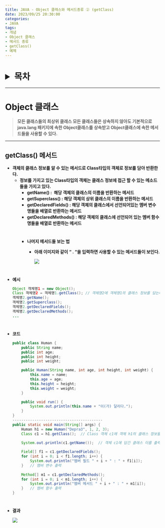 ```yaml
---
title: JAVA - Object 클래스와 메서드종류 ② (getClass)
date: 2023/09/25 20:30:00
categories:
- JAVA
tags:
- 개념
- Object 클래스
- 메서드 종류
- getClass()
- 예제
---
```

<h1>
<details>
<summary>목차</summary>
<div markdown="1">

- [Object 클래스](#Object-클래스)
- [getClass() 메서드](#getClass-메서드)

</div>
</details>
</h1>

---

# Object 클래스

> **모든 클래스들의 최상위 클래스
모든 클래스들은 상속하지 않아도 기본적으로 java.lang 패키지에 속한 Object클래스를 상속받고 Object클래스에 속한 메서드들을 사용할 수 있다.**
> 

---

## getClass() 메서드

- **객체의 클래스 정보를 알 수 있는 메서드로 Class타입의 객체로 정보를 담아 반환한다.**
    - **정보를 가지고 있는 Class타입의 객체는 클래스 정보에 접근 할 수 있는 메소드들을 가지고 있다.**
        - **getName() :  해당 객체의 클래스의 이름을 반환하는 메서드**
        - **getSuperclass() : 해당 객체의 상위 클래스의 이름을 반환하는 메서드**
        - **getDeclaredFields() : 해당 객체의 클래스에서 선언되어있는 멤버 변수명들을 배열로 반환하는 메서드**
        - **getDeclaredMethods() : 해당 객체의 클래스에 선언되어 있는 멤버 함수명들을 배열로 반환하는 메서드**
		#
        - **나머지 메서드들 보는 법**
			- **아래 이미지와 같이 “ . “을 입력하면 사용할 수 있는 메서드들이 보인다.**
            
            	![](/Images/2023/09/JAVA-Object클래스와메서드종류②/Untitled.png)
            
            
#
- **예시**
    
    ```java
    Object 객체명1 = new Object();
    Class 객체명2 = 객체명1.getClass(); // 객체명2에 객체명1의 클래스 정보를 담는다.
	객체명2.getName();
	객체명2.getSuperclass();
	객체명2.getDeclaredFields();
	객체명2.getDeclaredMethods();
	...
    ```
#
- **코드**
    
    ```java
    public class Human {
    	public String name;
    	public int age;
    	public int height;
    	public int weight;
    
    	public Human(String name, int age, int height, int weight) {
    		this.name = name;
    		this.age = age;
    		this.height = height;
    		this.weight = weight;
    	}
    
    	public void run() {
    		System.out.println(this.name + "이(가) 달리다.");
    	}
    }
    -----------------------------------------
    public static void main(String[] args) {
    	Human h1 = new Human("Depra3", 1, 2, 3);
    	Class c1 = h1.getClass();  // Class 객체 c1에 객체 h1의 클래스 정보를 담는다.
    
    	System.out.println(c1.getName());  // 객체 c1에 담긴 클래스 이름 출력
    	
    	Field[] f1 = c1.getDeclaredFields();
    	for (int i = 0; i < f1.length; i++) {
    		System.out.println("멤버 필드 " + i + " : " + f1[i]);
    	}   // 멤버 변수 출력
    	
    	Method[] m1 = c1.getDeclaredMethods();
    	for (int i = 0; i < m1.length; i++) {
    		System.out.println("멤버 메서드 " + i + " : " + m1[i]);
    	}   // 멤버 함수 출력
    }
    ```
#
- **결과**
    
    ![](/Images/2023/09/JAVA-Object클래스와메서드종류②/Untitled%201.png)